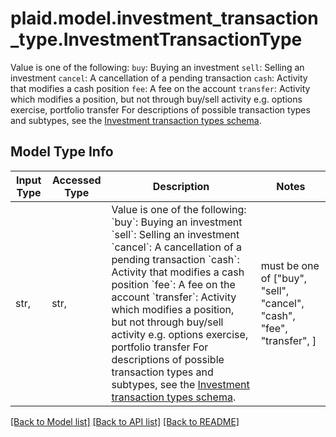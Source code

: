 # plaid.model.investment_transaction_type.InvestmentTransactionType

Value is one of the following: `buy`: Buying an investment `sell`: Selling an investment `cancel`: A cancellation of a pending transaction `cash`: Activity that modifies a cash position `fee`: A fee on the account `transfer`: Activity which modifies a position, but not through buy/sell activity e.g. options exercise, portfolio transfer  For descriptions of possible transaction types and subtypes, see the [Investment transaction types schema](https://plaid.com/docs/api/accounts/#investment-transaction-types-schema).

## Model Type Info
Input Type | Accessed Type | Description | Notes
------------ | ------------- | ------------- | -------------
str,  | str,  | Value is one of the following: &#x60;buy&#x60;: Buying an investment &#x60;sell&#x60;: Selling an investment &#x60;cancel&#x60;: A cancellation of a pending transaction &#x60;cash&#x60;: Activity that modifies a cash position &#x60;fee&#x60;: A fee on the account &#x60;transfer&#x60;: Activity which modifies a position, but not through buy/sell activity e.g. options exercise, portfolio transfer  For descriptions of possible transaction types and subtypes, see the [Investment transaction types schema](https://plaid.com/docs/api/accounts/#investment-transaction-types-schema). | must be one of ["buy", "sell", "cancel", "cash", "fee", "transfer", ] 

[[Back to Model list]](../../README.md#documentation-for-models) [[Back to API list]](../../README.md#documentation-for-api-endpoints) [[Back to README]](../../README.md)

